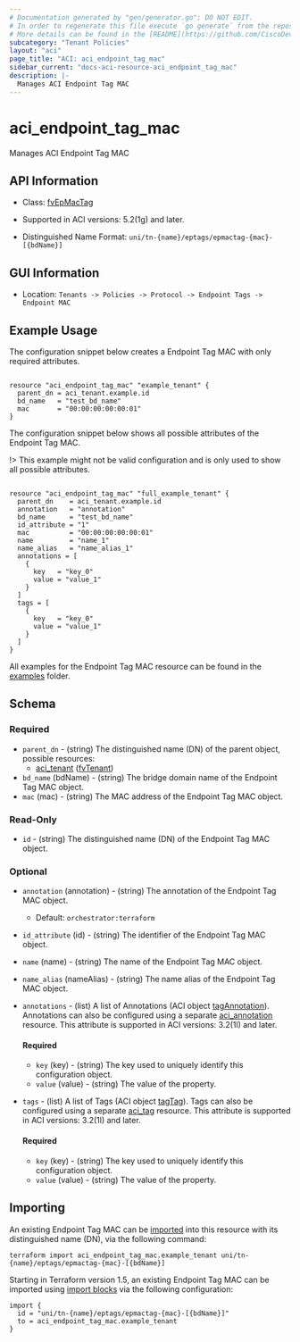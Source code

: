 ```yaml
---
# Documentation generated by "gen/generator.go"; DO NOT EDIT.
# In order to regenerate this file execute `go generate` from the repository root.
# More details can be found in the [README](https://github.com/CiscoDevNet/terraform-provider-aci/blob/master/README.md).
subcategory: "Tenant Policies"
layout: "aci"
page_title: "ACI: aci_endpoint_tag_mac"
sidebar_current: "docs-aci-resource-aci_endpoint_tag_mac"
description: |-
  Manages ACI Endpoint Tag MAC
---
```


# aci_endpoint_tag_mac #

Manages ACI Endpoint Tag MAC



## API Information ##

* Class: [fvEpMacTag](https://pubhub.devnetcloud.com/media/model-doc-latest/docs/app/index.html#/objects/fvEpMacTag/overview)

* Supported in ACI versions: 5.2(1g) and later.

* Distinguished Name Format: `uni/tn-{name}/eptags/epmactag-{mac}-[{bdName}]`

## GUI Information ##

* Location: `Tenants -> Policies -> Protocol -> Endpoint Tags -> Endpoint MAC`

## Example Usage ##

The configuration snippet below creates a Endpoint Tag MAC with only required attributes.

```hcl

resource "aci_endpoint_tag_mac" "example_tenant" {
  parent_dn = aci_tenant.example.id
  bd_name   = "test_bd_name"
  mac       = "00:00:00:00:00:01"
}

```
The configuration snippet below shows all possible attributes of the Endpoint Tag MAC.

!> This example might not be valid configuration and is only used to show all possible attributes.

```hcl

resource "aci_endpoint_tag_mac" "full_example_tenant" {
  parent_dn    = aci_tenant.example.id
  annotation   = "annotation"
  bd_name      = "test_bd_name"
  id_attribute = "1"
  mac          = "00:00:00:00:00:01"
  name         = "name_1"
  name_alias   = "name_alias_1"
  annotations = [
    {
      key   = "key_0"
      value = "value_1"
    }
  ]
  tags = [
    {
      key   = "key_0"
      value = "value_1"
    }
  ]
}

```

All examples for the Endpoint Tag MAC resource can be found in the [examples](https://github.com/CiscoDevNet/terraform-provider-aci/tree/master/examples/resources/aci_endpoint_tag_mac) folder.

## Schema ##

### Required ###

* `parent_dn` - (string) The distinguished name (DN) of the parent object, possible resources:
  - [aci_tenant](https://registry.terraform.io/providers/CiscoDevNet/aci/latest/docs/resources/tenant) ([fvTenant](https://pubhub.devnetcloud.com/media/model-doc-latest/docs/app/index.html#/objects/fvTenant/overview))
* `bd_name` (bdName) - (string) The bridge domain name of the Endpoint Tag MAC object.
* `mac` (mac) - (string) The MAC address of the Endpoint Tag MAC object.

### Read-Only ###

* `id` - (string) The distinguished name (DN) of the Endpoint Tag MAC object.

### Optional ###

* `annotation` (annotation) - (string) The annotation of the Endpoint Tag MAC object.
  - Default: `orchestrator:terraform`
* `id_attribute` (id) - (string) The identifier of the Endpoint Tag MAC object.
* `name` (name) - (string) The name of the Endpoint Tag MAC object.
* `name_alias` (nameAlias) - (string) The name alias of the Endpoint Tag MAC object.
* `annotations` - (list) A list of Annotations (ACI object [tagAnnotation](https://pubhub.devnetcloud.com/media/model-doc-latest/docs/app/index.html#/objects/tagAnnotation/overview)). Annotations can also be configured using a separate [aci_annotation](https://registry.terraform.io/providers/CiscoDevNet/aci/latest/docs/resources/annotation) resource. This attribute is supported in ACI versions: 3.2(1l) and later.
  #### Required ####
  
    * `key` (key) - (string) The key used to uniquely identify this configuration object.
    * `value` (value) - (string) The value of the property.
* `tags` - (list) A list of Tags (ACI object [tagTag](https://pubhub.devnetcloud.com/media/model-doc-latest/docs/app/index.html#/objects/tagTag/overview)). Tags can also be configured using a separate [aci_tag](https://registry.terraform.io/providers/CiscoDevNet/aci/latest/docs/resources/tag) resource. This attribute is supported in ACI versions: 3.2(1l) and later.
  #### Required ####
  
    * `key` (key) - (string) The key used to uniquely identify this configuration object.
    * `value` (value) - (string) The value of the property.

## Importing

An existing Endpoint Tag MAC can be [imported](https://www.terraform.io/docs/import/index.html) into this resource with its distinguished name (DN), via the following command:

```
terraform import aci_endpoint_tag_mac.example_tenant uni/tn-{name}/eptags/epmactag-{mac}-[{bdName}]
```

Starting in Terraform version 1.5, an existing Endpoint Tag MAC can be imported
using [import blocks](https://developer.hashicorp.com/terraform/language/import) via the following configuration:

```
import {
  id = "uni/tn-{name}/eptags/epmactag-{mac}-[{bdName}]"
  to = aci_endpoint_tag_mac.example_tenant
}
```
